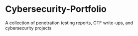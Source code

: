 # Cybersecurity-Portfolio
A collection of penetration testing reports, CTF write-ups, and cybersecurity projects
